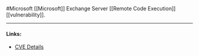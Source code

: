 #Microsoft 
[[Microsoft]] Exchange Server [[Remote Code Execution]] [[vulnerability]].

---
#### Links:
- [CVE Details](https://www.cvedetails.com/cve/CVE-2021-26855/)
